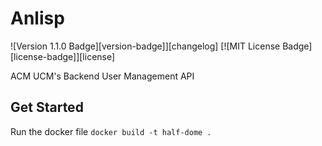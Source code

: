 # Anlisp

![Version 1.1.0 Badge][version-badge]][changelog] [![MIT License Badge][license-badge]][license]

ACM UCM's Backend User Management API

## Get Started

Run the docker file `docker build -t half-dome .`
